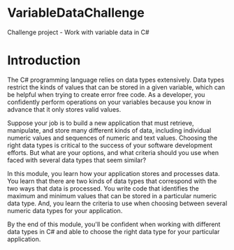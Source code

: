 # VariableDataChallenge
Challenge project - Work with variable data in C#

<h1>Introduction</h1>

<p>The C# programming language relies on data types extensively. Data types restrict the kinds of values that can be stored in a given variable, which can be helpful when trying to create error free code. As a developer, you confidently perform operations on your variables because you know in advance that it only stores valid values.

Suppose your job is to build a new application that must retrieve, manipulate, and store many different kinds of data, including individual numeric values and sequences of numeric and text values. Choosing the right data types is critical to the success of your software development efforts. But what are your options, and what criteria should you use when faced with several data types that seem similar?

In this module, you learn how your application stores and processes data. You learn that there are two kinds of data types that correspond with the two ways that data is processed. You write code that identifies the maximum and minimum values that can be stored in a particular numeric data type. And, you learn the criteria to use when choosing between several numeric data types for your application.

By the end of this module, you'll be confident when working with different data types in C# and able to choose the right data type for your particular application.</p>


